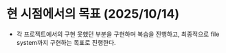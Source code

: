 # 현 시점에서의 목표 (2025/10/14)

 - 각 프로젝트에서의 구현 못했던 부분을 구현하며 복습을 진행하고, 최종적으로 file system까지 구현하는 목표로 진행한다.